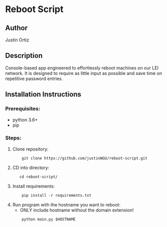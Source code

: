 # Reboot Script

## Author 
Justin Ortiz

## Description 
Console-based app engineered to effortlessly reboot machines on
our LEI network. It is designed to require as little input as possible
and save time on repetitive password entries.

## Installation Instructions

### Prerequisites:
- python 3.6+
- pip

### Steps:
1. Clone repository:
    ```
        git clone https://github.com/justinWGU/reboot-script.git    
    ```
2. CD into directory:
   ```
      cd reboot-script/
   ```
3. Install requirements: 
    ```
        pip install -r requirements.txt
    ```
4. Run program with the hostname you want to reboot:
   - ONLY include hostname without the domain extension!
    ```
        python main.py $HOSTNAME
    ```
